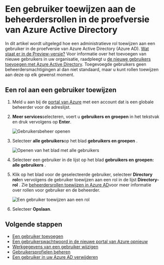 <properties
    pageTitle="Een gebruiker toewijzen aan de beheerdersrollen in de proefversie van Azure Active Directory | Microsoft Azure"
    description="Dit artikel wordt uitgelegd hoe administratieve gebruikersgegevens in Azure Active Directory te wijzigen"
    services="active-directory"
    documentationCenter=""
    authors="curtand"
    manager="femila"
    editor=""/>

<tags
    ms.service="active-directory"
    ms.workload="identity"
    ms.tgt_pltfrm="na"
    ms.devlang="na"
    ms.topic="article"
    ms.date="09/12/2016"
    ms.author="curtand"/>

# <a name="assign-a-user-to-administrator-roles-in-azure-active-directory-preview"></a>Een gebruiker toewijzen aan de beheerdersrollen in de proefversie van Azure Active Directory

In dit artikel wordt uitgelegd hoe een administratieve rol toewijzen aan een gebruiker in de proefversie van Azure Active Directory (Azure AD). [Wat staat er in de Preview-versie?](active-directory-preview-explainer.md) Voor informatie over het toevoegen van nieuwe gebruikers in uw organisatie, raadpleegt u [de nieuwe gebruikers toevoegen met Azure Active Directory](active-directory-users-create-azure-portal.md). Toegevoegde gebruikers geen beheerdersmachtigingen al dan niet standaard, maar u kunt rollen toewijzen aan deze op elk gewenst moment.

## <a name="assign-a-role-to-a-user"></a>Een rol aan een gebruiker toewijzen

1.  Meld u aan bij de [portal van Azure](https://portal.azure.com) met een account dat is een globale beheerder voor de adreslijst.

2.  **Meer services**selecteren, voert u **gebruikers en groepen** in het tekstvak en druk vervolgens op **Enter**.

    ![Gebruikersbeheer openen](./media/active-directory-users-assign-role-azure-portal/create-users-user-management.png)

3.  Selecteer **alle gebruikers**op het blad **gebruikers en groepen** .

    ![Openen van het blad met alle gebruikers](./media/active-directory-users-assign-role-azure-portal/create-users-open-users-blade.png)

4. Selecteer een gebruiker in de lijst op het blad **gebruikers en groepen: alle gebruikers** .

5. Klik op het blad voor de geselecteerde gebruiker, selecteer **Directory rol**en vervolgens de gebruiker toewijzen aan een rol in de lijst **Directory-rol** . Zie [beheerdersrollen toewijzen in Azure AD](active-directory-assign-admin-roles.md)voor meer informatie over rollen voor gebruiker en de beheerder.

      ![Een gebruiker toewijzen aan een rol](./media/active-directory-users-assign-role-azure-portal/create-users-assign-role.png)

6. Selecteer **Opslaan**.


## <a name="whats-next"></a>Volgende stappen

- [Een gebruiker toevoegen](active-directory-users-create-azure-portal.md)
- [Een gebruikerswachtwoord in de nieuwe portal van Azure opnieuw](active-directory-users-reset-password-azure-portal.md)
- [Werkgegevens van een gebruiker wijzigen](active-directory-users-work-info-azure-portal.md)
- [Gebruikersprofielen beheren](active-directory-users-profile-azure-portal.md)
- [Een gebruiker in uw Azure AD verwijderen](active-directory-users-delete-user-azure-portal.md)
